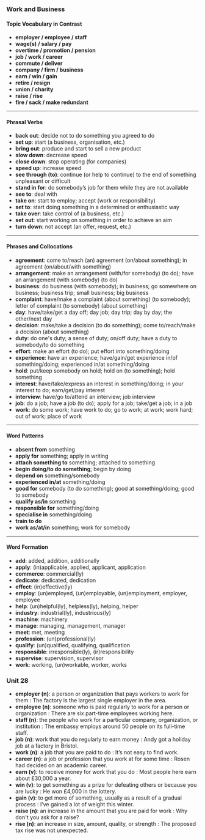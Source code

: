 ### Work and Business

#### Topic Vocabulary in Contrast

- **employer / employee / staff**  
- **wage(s) / salary / pay**  
- **overtime / promotion / pension**  
- **job / work / career**  
- **commute / deliver**  
- **company / firm / business**  
- **earn / win / gain**  
- **retire / resign**  
- **union / charity**  
- **raise / rise**  
- **fire / sack / make redundant**  

---

#### Phrasal Verbs

- **back out**: decide not to do something you agreed to do  
- **set up**: start (a business, organisation, etc.)  
- **bring out**: produce and start to sell a new product  
- **slow down**: decrease speed  
- **close down**: stop operating (for companies)  
- **speed up**: increase speed  
- **see through (to)**: continue (or help to continue) to the end of something unpleasant or difficult  
- **stand in for**: do somebody’s job for them while they are not available  
- **see to**: deal with  
- **take on**: start to employ; accept (work or responsibility)  
- **set to**: start doing something in a determined or enthusiastic way  
- **take over**: take control of (a business, etc.)  
- **set out**: start working on something in order to achieve an aim  
- **turn down**: not accept (an offer, request, etc.)  

---

#### Phrases and Collocations

- **agreement**: come to/reach (an) agreement (on/about something); in agreement (on/about/with something)  
- **arrangement**: make an arrangement (with/for somebody) (to do); have an arrangement (with somebody) (to do)  
- **business**: do business (with somebody); in business; go somewhere on business; business trip; small business; big business  
- **complaint**: have/make a complaint (about something) (to somebody); letter of complaint (to somebody) (about something)  
- **day**: have/take/get a day off; day job; day trip; day by day; the other/next day  
- **decision**: make/take a decision (to do something); come to/reach/make a decision (about something)  
- **duty**: do one's duty; a sense of duty; on/off duty; have a duty to somebody/to do something  
- **effort**: make an effort (to do); put effort into something/doing  
- **experience**: have an experience; have/gain/get experience in/of something/doing; experienced in/at something/doing  
- **hold**: put/keep somebody on hold; hold on (to something); hold something  
- **interest**: have/take/express an interest in something/doing; in your interest to do; earn/get/pay interest  
- **interview**: have/go to/attend an interview; job interview  
- **job**: do a job; have a job (to do); apply for a job; take/get a job; in a job  
- **work**: do some work; have work to do; go to work; at work; work hard; out of work; place of work  

---

#### Word Patterns

- **absent from** something  
- **apply for** something; apply in writing  
- **attach something to** something; attached to something  
- **begin doing/to do something**; begin by doing  
- **depend on** something/somebody  
- **experienced in/at** something/doing  
- **good for** somebody (to do something); good at something/doing; good to somebody  
- **qualify as/in** something  
- **responsible for** something/doing  
- **specialise in** something/doing  
- **train to do**  
- **work as/at/in** something; work for somebody  

---

#### Word Formation

- **add**: added, addition, additionally  
- **apply**: (in)applicable, applied, applicant, application  
- **commerce**: commercial(ly)  
- **dedicate**: dedicated, dedication  
- **effect**: (in)effective(ly)  
- **employ**: (un)employed, (un)employable, (un)employment, employer, employee  
- **help**: (un)helpful(ly), helpless(ly), helping, helper  
- **industry**: industrial(ly), industrious(ly)  
- **machine**: machinery  
- **manage**: managing, management, manager  
- **meet**: met, meeting  
- **profession**: (un)professional(ly)  
- **qualify**: (un)qualified, qualifying, qualification  
- **responsible**: irresponsible(ly), (ir)responsibility  
- **supervise**: supervision, supervisor  
- **work**: working, (un)workable, worker, works  

### Unit 28

- **employer (n)**: a person or organization that pays workers to work for them : The factory is the largest single employer in the area.  
- **employee (n)**: someone who is paid regularly to work for a person or organization : There are six part-time employees working here.  
- **staff (n)**: the people who work for a particular company, organization, or institution : The embassy employs around 50 people on its full-time staff.  
- **job (n)**: work that you do regularly to earn money : Andy got a holiday job at a factory in Bristol.  
- **work (n)**: a job that you are paid to do : It’s not easy to find work.  
- **career (n)**: a job or profession that you work at for some time : Rosen had decided on an academic career.  
- **earn (v)**: to receive money for work that you do : Most people here earn about £30,000 a year.  
- **win (v)**: to get something as a prize for defeating others or because you are lucky : He won £4,000 in the lottery.  
- **gain (v)**: to get more of something, usually as a result of a gradual process : I’ve gained a lot of weight this winter.  
- **raise (n)**: an increase in the amount that you are paid for work : Why don't you ask for a raise?  
- **rise (n)**: an increase in size, amount, quality, or strength : The proposed tax rise was not unexpected.  

